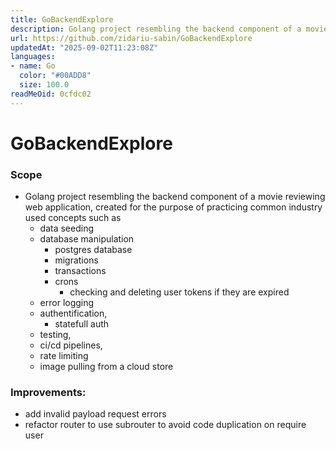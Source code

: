 ```yaml
---
title: GoBackendExplore
description: Golang project resembling the backend component of a movie reviewing web application, created for the purpose of exploring common industry used concepts such as data seeding, database manipulation, proper error logging, authentification, testing, ci/cd pipelines, rate limiting and other planned features
url: https://github.com/zidariu-sabin/GoBackendExplore
updatedAt: "2025-09-02T11:23:08Z"
languages:
- name: Go
  color: "#00ADD8"
  size: 100.0
readMeOid: 0cfdc02
---
```

# GoBackendExplore

### Scope
- Golang project resembling the backend component of a movie reviewing web application, created for the purpose of practicing common industry used concepts such as
	- data seeding
	- database manipulation
		- postgres database
		- migrations
		- transactions
		- crons
			- checking and deleting user tokens if they are expired
	- error logging
	- authentification,
		- statefull auth
	- testing,
	- ci/cd pipelines,
	- rate limiting 
	- image pulling from a cloud store 

### Improvements:
- add invalid payload request errors
- refactor router to use subrouter to avoid code duplication on require user
